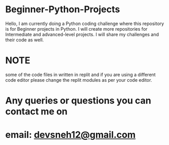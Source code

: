 # Beginner-Python-Projects
Hello, I am currently doing a Python coding challenge where this repository is for Beginner projects in Python. I will create more repositories for Intermediate and advanced-level projects. I will share my challenges and their code as well. 

# NOTE

some of the code files in written in replit and if you are using a different code editor please change the replit modules as per your code editor.

# Any queries or questions you can contact me on 
# email: devsneh12@gmail.com
